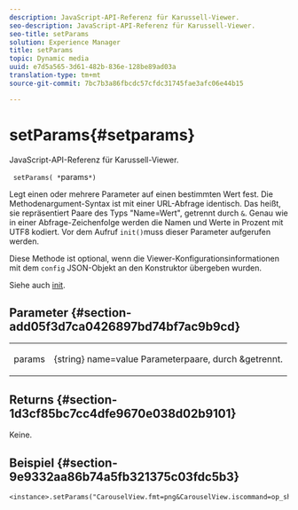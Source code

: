 ```yaml
---
description: JavaScript-API-Referenz für Karussell-Viewer.
seo-description: JavaScript-API-Referenz für Karussell-Viewer.
seo-title: setParams
solution: Experience Manager
title: setParams
topic: Dynamic media
uuid: e7d5a565-3d61-482b-836e-128be89ad03a
translation-type: tm+mt
source-git-commit: 7bc7b3a86fbcdc57cfdc31745fae3afc06e44b15

---
```



# setParams{#setparams}

JavaScript-API-Referenz für Karussell-Viewer.

` setParams( *`params`*)`

Legt einen oder mehrere Parameter auf einen bestimmten Wert fest. Die Methodenargument-Syntax ist mit einer URL-Abfrage identisch. Das heißt, sie repräsentiert Paare des Typs &quot;Name=Wert&quot;, getrennt durch `&`. Genau wie in einer Abfrage-Zeichenfolge werden die Namen und Werte in Prozent mit UTF8 kodiert. Vor dem Aufruf `init()`muss dieser Parameter aufgerufen werden.

Diese Methode ist optional, wenn die Viewer-Konfigurationsinformationen mit dem `config` JSON-Objekt an den Konstruktor übergeben wurden.

Siehe auch [init](../../../c-html5-s7-aem-asset-viewers/c-html5-20-zoom-viewer-about/c-html5-20-zoom-viewer-javascriptapiref/r-html5-zoom-viewer-20-javascriptapiref-init.md#reference-aee94dd92a28410784f7a1792e28683b).

## Parameter {#section-add05f3d7ca0426897bd74bf7ac9b9cd}

<table id="table_896DFF34A68A403DB93A6D597461A573"> 
 <tbody> 
  <tr> 
   <td colname="col1"> <p> <span class="codeph"> <span class="varname"> params</span></span> </p> </td> 
   <td colname="col2"> <p> <span class="codeph"> {string}</span> name=value Parameterpaare, durch <span class="codeph"> &amp;</span>getrennt. </p> </td> 
  </tr> 
 </tbody> 
</table>

## Returns {#section-1d3cf85bc7cc4dfe9670e038d02b9101}

Keine.

## Beispiel {#section-9e9332aa86b74a5fb321375c03fdc5b3}

```
<instance>.setParams("CarouselView.fmt=png&CarouselView.iscommand=op_sharpen%3d1")
```

